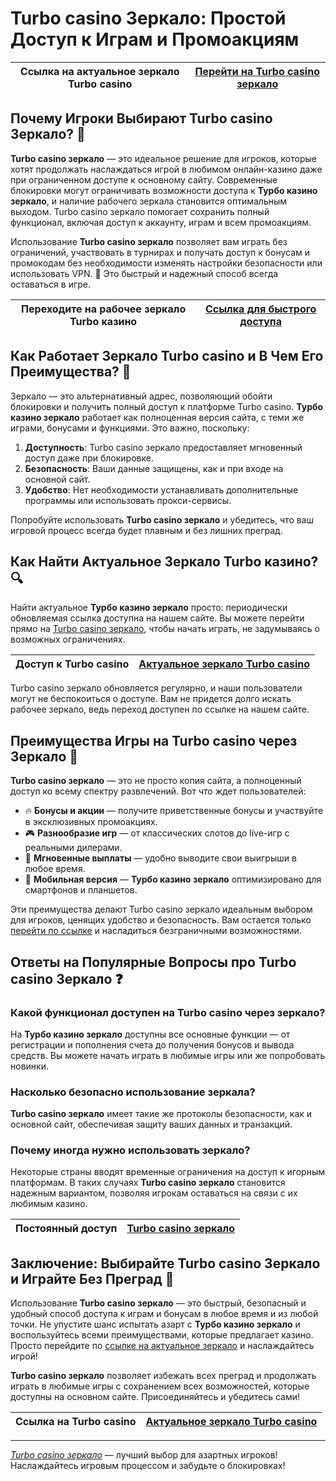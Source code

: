 # Turbo casino Зеркало: Простой Доступ к Играм и Промоакциям

| Ссылка на актуальное зеркало Turbo casino | [Перейти на Turbo casino зеркало](https://turbo-casino.ch/TURVK) |
|-------------------------------------------|--------------------------------------------------------------------|

## Почему Игроки Выбирают Turbo casino Зеркало? 🎲

**Turbo casino зеркало** — это идеальное решение для игроков, которые хотят продолжать наслаждаться игрой в любимом онлайн-казино даже при ограниченном доступе к основному сайту. Современные блокировки могут ограничивать возможности доступа к **Турбо казино зеркало**, и наличие рабочего зеркала становится оптимальным выходом. Turbo casino зеркало помогает сохранить полный функционал, включая доступ к аккаунту, играм и всем промоакциям.

Использование **Turbo casino зеркало** позволяет вам играть без ограничений, участвовать в турнирах и получать доступ к бонусам и промокодам без необходимости изменять настройки безопасности или использовать VPN. 📱 Это быстрый и надежный способ всегда оставаться в игре.

| Переходите на рабочее **зеркало Turbo казино** | [Ссылка для быстрого доступа](https://turbo-casino.ch/TURVK) |
|------------------------------------------------|---------------------------------------------------------------|

## Как Работает Зеркало Turbo casino и В Чем Его Преимущества? 🎰

Зеркало — это альтернативный адрес, позволяющий обойти блокировки и получить полный доступ к платформе Turbo casino. **Турбо казино зеркало** работает как полноценная версия сайта, с теми же играми, бонусами и функциями. Это важно, поскольку:

1. **Доступность**: Turbo casino зеркало предоставляет мгновенный доступ даже при блокировке.
2. **Безопасность**: Ваши данные защищены, как и при входе на основной сайт.
3. **Удобство**: Нет необходимости устанавливать дополнительные программы или использовать прокси-сервисы.

Попробуйте использовать **Turbo casino зеркало** и убедитесь, что ваш игровой процесс всегда будет плавным и без лишних преград.

## Как Найти Актуальное Зеркало Turbo казино? 🔍

Найти актуальное **Турбо казино зеркало** просто: периодически обновляемая ссылка доступна на нашем сайте. Вы можете перейти прямо на [Turbo casino зеркало](https://turbo-casino.ch/TURVK), чтобы начать играть, не задумываясь о возможных ограничениях.

| Доступ к Turbo casino | [Актуальное зеркало Turbo casino](https://turbo-casino.ch/TURVK) |
|-----------------------|-------------------------------------------------------------------|

Turbo casino зеркало обновляется регулярно, и наши пользователи могут не беспокоиться о доступе. Вам не придется долго искать рабочее зеркало, ведь переход доступен по ссылке на нашем сайте.

## Преимущества Игры на Turbo casino через Зеркало 🚀

**Turbo casino зеркало** — это не просто копия сайта, а полноценный доступ ко всему спектру развлечений. Вот что ждет пользователей:

- 🔥 **Бонусы и акции** — получите приветственные бонусы и участвуйте в эксклюзивных промоакциях.
- 🎮 **Разнообразие игр** — от классических слотов до live-игр с реальными дилерами.
- 💸 **Мгновенные выплаты** — удобно выводите свои выигрыши в любое время.
- 📲 **Мобильная версия** — **Турбо казино зеркало** оптимизировано для смартфонов и планшетов.

Эти преимущества делают Turbo casino зеркало идеальным выбором для игроков, ценящих удобство и безопасность. Вам остается только [перейти по ссылке](https://turbo-casino.ch/TURVK) и насладиться безграничными возможностями.

## Ответы на Популярные Вопросы про Turbo casino Зеркало ❓

### Какой функционал доступен на Turbo casino через зеркало?
На **Турбо казино зеркало** доступны все основные функции — от регистрации и пополнения счета до получения бонусов и вывода средств. Вы можете начать играть в любимые игры или же попробовать новинки.

### Насколько безопасно использование зеркала?
**Turbo casino зеркало** имеет такие же протоколы безопасности, как и основной сайт, обеспечивая защиту ваших данных и транзакций.

### Почему иногда нужно использовать зеркало?
Некоторые страны вводят временные ограничения на доступ к игорным платформам. В таких случаях **Turbo casino зеркало** становится надежным вариантом, позволяя игрокам оставаться на связи с их любимым казино.

| Постоянный доступ | [Turbo casino зеркало](https://turbo-casino.ch/TURVK) |
|-------------------|-------------------------------------------------------|

## Заключение: Выбирайте Turbo casino Зеркало и Играйте Без Преград 🎉

Использование **Turbo casino зеркало** — это быстрый, безопасный и удобный способ доступа к играм и бонусам в любое время и из любой точки. Не упустите шанс испытать азарт с **Турбо казино зеркало** и воспользуйтесь всеми преимуществами, которые предлагает казино. Просто перейдите по [ссылке на актуальное зеркало](https://turbo-casino.ch/TURVK) и наслаждайтесь игрой!

**Turbo casino зеркало** позволяет избежать всех преград и продолжать играть в любимые игры с сохранением всех возможностей, которые доступны на основном сайте. Присоединяйтесь и убедитесь сами!

| Ссылка на Turbo casino | [Актуальное зеркало Turbo casino](https://turbo-casino.org/TURVK) |
|------------------------|-------------------------------------------------------------------|

--- 

*[Turbo casino зеркало](https://turbo-casino.ch/TURVK)* — лучший выбор для азартных игроков! Наслаждайтесь игровым процессом и забудьте о блокировках!
